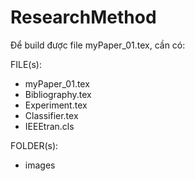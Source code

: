 # ResearchMethod
Để build được file myPaper_01.tex, cần có:

FILE(s): 
- myPaper_01.tex
- Bibliography.tex
- Experiment.tex
- Classifier.tex
- IEEEtran.cls

FOLDER(s):
- images
